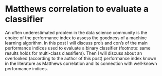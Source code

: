 # Matthews correlation to evaluate a classifier

An often underestimated problem in the data science community is the choice of the performance index to assess the goodness of a machine learning algorithm. In this post I will discuss pro’s and con’s of the main performance indices used to evaluate a binary classifier (footnote: same results holds for multi-class classifiers). Then I will discuss about an overlooked (according to the author of this post) performance index known in the literature as Matthews correlation and its connection with well-known performance indices.


